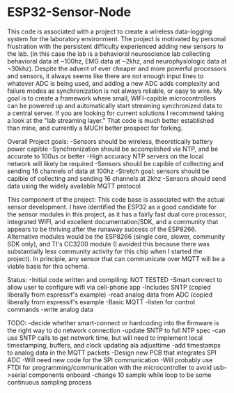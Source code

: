 # ESP32-Sensor-Node

This code is associated with a project to create a wireless data-logging system for the laboratory environment.
The project is motivated by personal frustration with the persistent difficulty experienced adding new sensors
to the lab. (in this case the lab is a behavioral neuroscience lab collecting behavioral data at ~100hz, EMG 
data at ~2khz, and neurophysiologic data at ~30khz). Despite the advent of ever cheaper and more powerful 
processors and sensors, it always seems like there are not enough input lines to whatever ADC is being used,
and adding a new ADC adds complexity and failure modes as synchronization is not always reliable, or easy to 
wire. My goal is to create a framework where small, WIFI-capible microcontrollers can be powered up and 
automatically start streaming synchronized data to a central server. If you are looking for current solutions
I recommend taking a look at the "lab streaming layer." That code is much better established than mine, and 
currently a MUCH better prospect for forking. 

Overall Project goals:
-Sensors should be wireless, theoretically battery power capible
-Synchronization should be accomplished via NTP, and be accurate to 100us or better
   -High accuracy NTP servers on the local network will likely be required
-Sensors should be capible of collecting and sending 16 channels of data at 100hz
   -Stretch goal: sensors should be capible of collecting and sending 16 channels at 2khz
-Sensors should send data using the widely available MQTT protocol


This component of the project:
This code base is associated with the actual sensor development. I have identified the ESP32 as a good 
candidate for the sensor modules in this project, as it has a fairly fast dual core processor, integrated
WIFI, and excellent documentation/SDK, and a community that appears to be thriving after the runaway success
of the ESP8266. Alternative modules would be the ESP8266 (single core, slower, community SDK only), and TI's
CC3200 module (I avoided this because there was substantially less community activity for this chip when I 
started the project). In principle, any sensor that can communicate over MQTT will be a viable basis for 
this schema.

Status:
-Initial code written and compiling: NOT TESTED 
   -Smart connect to allow user to configure wifi via cell-phone app
   -Includes SNTP (copied liberally from espressif's example)
   -read analog data from ADC (copied liberally from espressif's example
   -Basic MQTT 
      -listen for control commands
      -write analog data
   
TODO:
-decide whether smart-connect or hardcoding into the firmware is the right way to do network connection
-update SNTP to full NTP spec
   -can use SNTP calls to get network time, but will need to implement local timestamping, buffers, and
    clock updating ala adjusttime
-add timestamps to analog data in the MQTT packets
-Design new PCB that integrates SPI ADC
   -Will need new code for the SPI communication
   -Will probably use FTDI for programming/communication with the microcontroller to avoid usb->serial
    components onboard
-change 10 sample while loop to be some continuous sampling process

